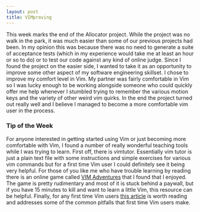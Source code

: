 ```yaml
---
layout: post
title: VIMproving
---
```


This week marks the end of the Allocator project. While the project was no walk in the park, it was much easier than some of our previous projects had been. In my opinion this was because there was no need to generate a suite of acceptance tests (which in my experience would take me at least an hour or so to do) or to test our code against any kind of online judge. Since I found the project on the easier side, I wanted to take it as an opportunity to improve some other aspect of my software engineering skillset. I chose to improve my comfort level in Vim. My partner was fairly comfortable in Vim so I was lucky enough to be working alongside someone who could quickly offer me help whenever I stumbled trying to remember the various motion keys and the variety of other weird vim quirks. In the end the project turned out really well and I believe I managed to become a more comfortable vim user in the process.


### Tip of the Week ###

For anyone interested in getting started using Vim or just becoming more comfortable with Vim, I found a number of really wonderful teaching tools while I was trying to learn. First off, there is vimtutor. Essentially vim tutor is just a plain text file with some instructions and simple exercises for various vim commands but for a first time Vim user I could definitely see it being very helpful. For those of you like me who have trouble learning by reading there is an online game called [VIM Adventures](http://vim-adventures.com) that I found that I enjoyed. The game is pretty rudimentary and most of it is stuck behind a paywall, but if you have 15 minutes to kill and want to learn a little Vim, this resource can be helpful. Finally, for any first time Vim users [this article](http://www.viemu.com/a-why-vi-vim.html) is worth reading and addresses some of the common pitfalls that first time Vim users make.
